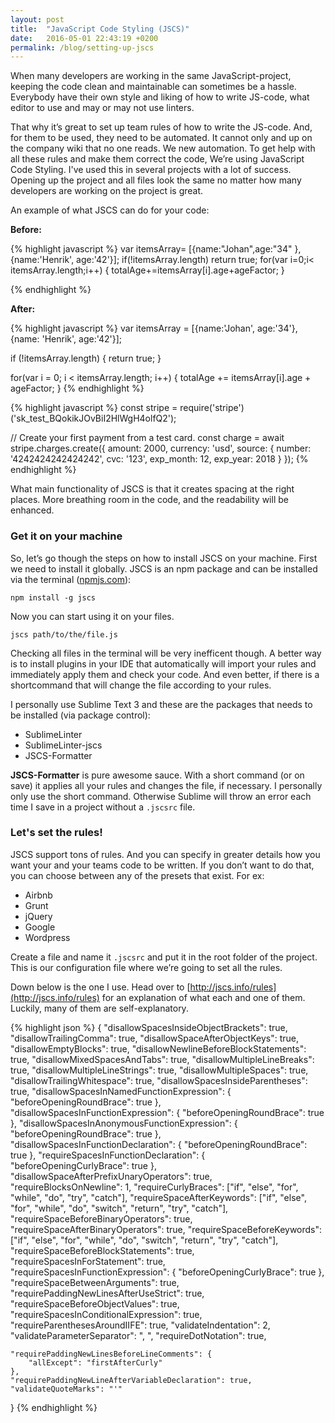 ```yaml
---
layout: post
title:  "JavaScript Code Styling (JSCS)"
date:   2016-05-01 22:43:19 +0200
permalink: /blog/setting-up-jscs
---
```

When many developers are working in the same JavaScript-project, keeping the code clean and maintainable can sometimes be a hassle. Everybody have their own style and liking of how to write JS-code, what editor to use and may or may not use linters.

That why it’s great to set up team rules of how to write the JS-code. And, for them to be used, they need to be automated. It cannot only and up on the company wiki that no one reads. We new automation. To get help with all these rules and make them correct the code, We’re using JavaScript Code Styling.
I've used this in several projects with a lot of success. Opening up the project and all files look the same no matter how many developers are working on the project is great.

An example of what JSCS can do for your code:

**Before:**

{% highlight javascript %}
var itemsArray= [{name:"Johan",age:"34" },{name:'Henrik',  age:'42'}];
if(!itemsArray.length)
    return true;
for(var i=0;i< itemsArray.length;i++) {
    totalAge+=itemsArray[i].age+ageFactor;
}

{% endhighlight %}

**After:**

{% highlight javascript %}
var itemsArray = [{name:'Johan', age:'34'}, {name: 'Henrik', age:'42'}];

if (!itemsArray.length) {
    return true;
}

for(var i = 0; i < itemsArray.length; i++) {
    totalAge += itemsArray[i].age + ageFactor;
}
{% endhighlight %}

{% highlight javascript %}
const stripe = require('stripe')('sk_test_BQokikJOvBiI2HlWgH4olfQ2');

// Create your first payment from a test card.
const charge = await stripe.charges.create({
  amount: 2000,
  currency: 'usd',
  source: {
    number: '4242424242424242',
    cvc: '123',
    exp_month: 12,
    exp_year: 2018
  }
});
{% endhighlight %}

What main functionality of JSCS is that it creates spacing at the right places. More breathing room in the code, and the readability will be enhanced.

### Get it on your machine
So, let’s go though the steps on how to install JSCS on your machine. First we need to install it globally. JSCS is an npm package and can be installed via the terminal ([npmjs.com](http://npmjs.com)):

```shell
npm install -g jscs
```

Now you can start using it on your files.

```shell
jscs path/to/the/file.js
```

Checking all files in the terminal will be very inefficent though. A better way is to install plugins in your IDE that automatically will import your rules and immediately apply them and check your code. And even better, if there is a shortcommand that will change the file according to your rules.

I personally use Sublime Text 3 and these are the packages that needs to be installed (via package control):

+ SublimeLinter
+ SublimeLinter-jscs
+ JSCS-Formatter

**JSCS-Formatter** is pure awesome sauce. With a short command (or on save) it applies all your rules and changes the file, if necessary. I personally only use the short command. Otherwise Sublime will throw an error each time I save in a project without a ```.jscsrc``` file.

### Let's set the rules!
JSCS support tons of rules. And you can specify in greater details how you want your and your teams code to be written. If you don’t want to do that, you can choose between any of the presets that exist. For ex:

+ Airbnb
+ Grunt
+ jQuery
+ Google
+ Wordpress

Create a file and name it ```.jscsrc``` and put it in the root folder of the project. This is our configuration file where we’re going to set all the rules.

Down below is the one I use. Head over to [http://jscs.info/rules](http://jscs.info/rules) for an explanation of what each and one of them. Luckily, many of them are self-explanatory.

{% highlight json %}
{
    "disallowSpacesInsideObjectBrackets": true,
    "disallowTrailingComma": true,
    "disallowSpaceAfterObjectKeys": true,
    "disallowEmptyBlocks": true,
    "disallowNewlineBeforeBlockStatements": true,
    "disallowMixedSpacesAndTabs": true,
    "disallowMultipleLineBreaks": true,
    "disallowMultipleLineStrings": true,
    "disallowMultipleSpaces": true,
    "disallowTrailingWhitespace": true,
    "disallowSpacesInsideParentheses": true,
    "disallowSpacesInNamedFunctionExpression": {
        "beforeOpeningRoundBrace": true
    },
    "disallowSpacesInFunctionExpression": {
        "beforeOpeningRoundBrace": true
    },
    "disallowSpacesInAnonymousFunctionExpression": {
        "beforeOpeningRoundBrace": true
    },
    "disallowSpacesInFunctionDeclaration": {
        "beforeOpeningRoundBrace": true
    },
    "requireSpacesInFunctionDeclaration": {
        "beforeOpeningCurlyBrace": true
    },
    "disallowSpaceAfterPrefixUnaryOperators": true,
    "requireBlocksOnNewline": 1,
    "requireCurlyBraces": ["if", "else", "for", "while", "do", "try", "catch"],
    "requireSpaceAfterKeywords": ["if", "else", "for", "while", "do", "switch", "return", "try", "catch"],
    "requireSpaceBeforeBinaryOperators": true,
    "requireSpaceAfterBinaryOperators": true,
    "requireSpaceBeforeKeywords": ["if", "else", "for", "while", "do", "switch", "return", "try", "catch"],
    "requireSpaceBeforeBlockStatements": true,
    "requireSpacesInForStatement": true,
    "requireSpacesInFunctionExpression": {
        "beforeOpeningCurlyBrace": true
    },
    "requireSpaceBetweenArguments": true,
    "requirePaddingNewLinesAfterUseStrict": true,
    "requireSpaceBeforeObjectValues": true,
    "requireSpacesInConditionalExpression": true,
    "requireParenthesesAroundIIFE": true,
    "validateIndentation": 2,
    "validateParameterSeparator": ", ",
    "requireDotNotation": true,

    "requirePaddingNewLinesBeforeLineComments": {
        "allExcept": "firstAfterCurly"
    },
    "requirePaddingNewLineAfterVariableDeclaration": true,
    "validateQuoteMarks": "'"
}
{% endhighlight %}
